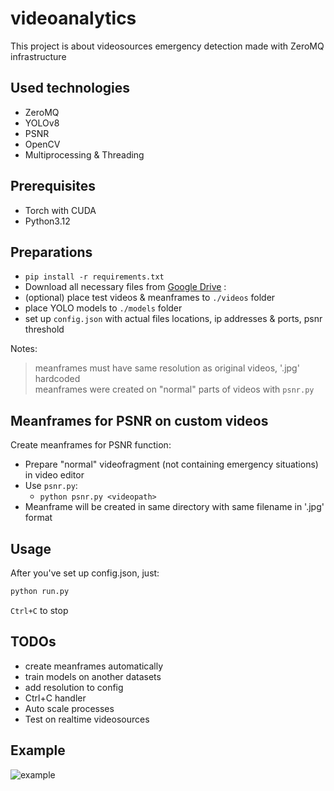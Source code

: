 # videoanalytics

This project is about videosources emergency detection made with ZeroMQ infrastructure

## Used technologies
- ZeroMQ
- YOLOv8
- PSNR
- OpenCV
- Multiprocessing & Threading

## Prerequisites

- Torch with CUDA
- Python3.12

## Preparations

- `pip install -r requirements.txt`
- Download all necessary files from [Google Drive](https://drive.google.com/drive/u/0/folders/1OI_XtRNcwbm-JvojeKGR_x1SE1GuonQq) :
 - (optional) place test videos & meanframes to `./videos` folder
 - place YOLO models to `./models` folder
- set up `config.json` with actual files locations, ip addresses & ports, psnr threshold

Notes:
> meanframes must have same resolution as original videos, '.jpg' hardcoded <BR>
> meanframes were created on "normal" parts of videos with `psnr.py`

## Meanframes for PSNR on custom videos
Create meanframes for PSNR function:
- Prepare "normal" videofragment (not containing emergency situations) in video editor
- Use `psnr.py`:
    - `python psnr.py <videopath>`
- Meanframe will be created in same directory with same filename in '.jpg' format

## Usage
After you've set up config.json, just:
```bash
python run.py
```
`Ctrl+C` to stop

## TODOs
- create meanframes automatically
- train models on another datasets
- add resolution to config
- Ctrl+C handler
- Auto scale processes
- Test on realtime videosources

## Example
![example](./media/example_videoanalytics.gif)